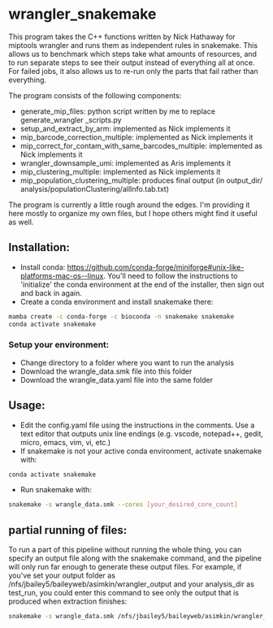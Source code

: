 # wrangler_snakemake

This program takes the C++ functions written by Nick Hathaway for miptools
wrangler and runs them as independent rules in snakemake. This allows us to
benchmark which steps take what amounts of resources, and to run separate steps
to see their output instead of everything all at once. For failed jobs, it also
allows us to re-run only the parts that fail rather than everything.

The program consists of the following components:
  - generate_mip_files: python script written by me to replace generate_wrangler
  _scripts.py
  - setup_and_extract_by_arm: implemented as Nick implements it
  - mip_barcode_correction_multiple: implemented as Nick implements it
  - mip_correct_for_contam_with_same_barcodes_multiple: implemented as Nick implements it
  - wrangler_downsample_umi: implemented as Aris implements it
  - mip_clustering_multiple: implemented as Nick implements it
  - mip_population_clustering_multiple: produces final output (in output_dir/
  analysis/populationClustering/allInfo.tab.txt)


The program is currently a little rough around the edges. I'm providing it here
mostly to organize my own files, but I hope others might find it useful as well.

## Installation:
 - Install conda: https://github.com/conda-forge/miniforge#unix-like-platforms-mac-os--linux.
You'll need to follow the instructions to 'initialize' the conda environment at the end of the
installer, then sign out and back in again.
 - Create a conda environment and install snakemake there:
```bash
mamba create -c conda-forge -c bioconda -n snakemake snakemake
conda activate snakemake
```

### Setup your environment:
 - Change directory to a folder where you want to run the analysis
 - Download the wrangle_data.smk file into this folder
 - Download the wrangle_data.yaml file into the same folder


## Usage:
 - Edit the config.yaml file using the instructions in the comments. Use a text editor that outputs unix line endings (e.g. vscode, notepad++, gedit, micro, emacs, vim, vi, etc.)
 - If snakemake is not your active conda environment, activate snakemake with:
```bash
conda activate snakemake
```
 - Run snakemake with:
```bash
snakemake -s wrangle_data.smk --cores [your_desired_core_count]
```
## partial running of files:
To run a part of this pipeline without running the whole thing, you can specify
an output file along with the snakemake command, and the pipeline will only run
far enough to generate these output files. For example, if you've set your
output folder as /nfs/jbailey5/baileyweb/asimkin/wrangler_output and your
analysis_dir as test_run, you could enter this command to see only the output
that is produced when extraction finishes:
```bash
snakemake -s wrangle_data.smk /nfs/jbailey5/baileyweb/asimkin/wrangler_output/test_run/extraction_finished.txt --cores 10
```
